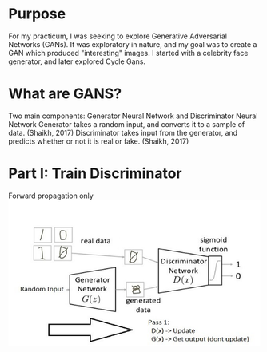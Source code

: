 # Purpose
For my practicum, I was seeking to explore Generative Adversarial Networks (GANs).  It was exploratory in nature, and my goal was to create a GAN which produced "interesting" images.  I started with a celebrity face generator, and later explored Cycle Gans.  


# What are GANS?

Two main components:  Generator Neural Network and Discriminator Neural Network
Generator takes a random input, and converts it to a sample of data. (Shaikh, 2017)
Discriminator takes input from the generator, and predicts whether or not it is real or fake.  (Shaikh, 2017)

# Part I:  Train Discriminator

Forward propagation only
![DiscriminatorDiagram](/images/DiscriminatorDiagram.jpg)